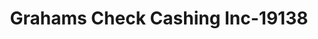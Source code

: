 ---
f_zip-code: 6082
f_state-code: CT
title: Grahams Check Cashing Inc-19138
f_phone: 860-741-6419
f_city-only: Enfield Street Enfiel
f_address: 161 Enfield Street Enfiel
f_location-unique-id: '19138'
slug: grahams-check-cashing-inc-19138
updated-on: '2024-05-30T13:46:58.046Z'
created-on: '2024-05-30T13:36:59.803Z'
published-on: '2024-05-30T13:54:32.469Z'
f_city-state: cms/city/enfield-street-enfiel-ct.md
f_company: cms/company/grahams-check-cashing-inc.md
f_state: cms/state/connecticut.md
layout: '[payday-loan].html'
tags: payday-loan
---